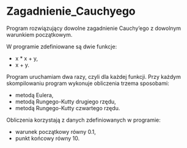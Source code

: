 # Zagadnienie_Cauchyego

Program rozwiązujący dowolne zagadnienie Cauchy’ego z dowolnym warunkiem początkowym.

W programie zdefiniowane są dwie funkcje:
* x * x + y,
* x + y.

Program uruchamiam dwa razy, czyli dla każdej funkcji. Przy każdym skompilowaniu program wykonuje obliczenia trzema sposobami:
* metodą Eulera,
* metodą Rungego-Kutty drugiego rzędu,
* metodą Rungego-Kutty czwartego rzędu.

Obliczenia korzystają z danych zdefiniowanych w programie:
* warunek początkowy równy 0.1,
* punkt końcowy równy 10.
 
